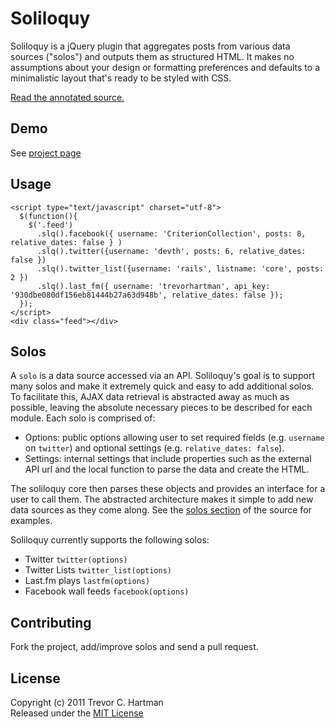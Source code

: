 # Soliloquy
Soliloquy is a jQuery plugin that aggregates posts from various data sources ("solos")
and outputs them as structured HTML. It makes no assumptions about your design or formatting
preferences and defaults to a minimalistic layout that's ready to be styled with CSS.

[Read the annotated source.](http://devth.github.com/soliloquy/docs/jquery.soliloquy.html)

## Demo
See [project page](http://devth.github.com/soliloquy/)

## Usage

    <script type="text/javascript" charset="utf-8"> 
      $(function(){  
        $('.feed')
          .slq().facebook({ username: 'CriterionCollection', posts: 8, relative_dates: false } )
          .slq().twitter({username: 'devth', posts: 6, relative_dates: false })
          .slq().twitter_list({username: 'rails', listname: 'core', posts: 2 })
          .slq().last_fm({ username: 'trevorhartman', api_key: '930dbe080df156eb81444b27a63d948b', relative_dates: false });
      });
    </script> 
    <div class="feed"></div> 

## Solos
A `solo` is a data source accessed via an API. Soliloquy's goal is to support many solos and make it
extremely quick and easy to add additional solos. To facilitate this, AJAX data retrieval is abstracted away as much as possible, leaving the absolute necessary pieces to be described for each module. Each solo is comprised of:

* Options: public options allowing user to set required fields (e.g. `username` on `twitter`) and optional settings (e.g. `relative_dates: false`).
* Settings: internal settings that include properties such as the external API url and the local function to parse the data and create the HTML.

The soliloquy core then parses these objects and provides an interface for a user to call them. The abstracted architecture makes it simple to add new data sources as they come along. See the [solos section](https://github.com/devth/soliloquy/blob/master/src/jquery.soliloquy.js#L243-298) of the source for examples.

Soliloquy currently supports the following solos:

* Twitter `twitter(options)`
* Twitter Lists `twitter_list(options)`
* Last.fm plays `lastfm(options)`
* Facebook wall feeds `facebook(options)`

## Contributing
Fork the project, add/improve solos and send a pull request.

## License
Copyright (c) 2011 Trevor C. Hartman<br>
Released under the [MIT License](http://github.com/devth/soliloquy/blob/master/LICENSE)
